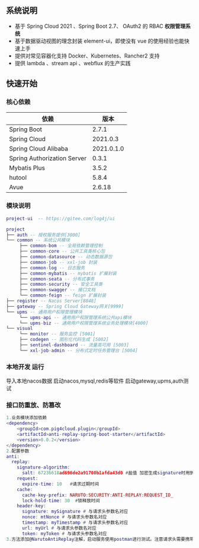 ## 系统说明

- 基于 Spring Cloud 2021 、Spring Boot 2.7、 OAuth2 的 RBAC **权限管理系统**
- 基于数据驱动视图的理念封装 element-ui，即使没有 vue 的使用经验也能快速上手
- 提供对常见容器化支持 Docker、Kubernetes、Rancher2 支持
- 提供 lambda 、stream api 、webflux 的生产实践

## 快速开始

### 核心依赖

| 依赖                   | 版本         |
| ---------------------- |------------|
| Spring Boot            | 2.7.1      |
| Spring Cloud           | 2021.0.3   |
| Spring Cloud Alibaba   | 2021.0.1.0 |
| Spring Authorization Server | 0.3.1      |
| Mybatis Plus           | 3.5.2      |
| hutool                 | 5.8.4      |
| Avue                   | 2.6.18     |

### 模块说明

```lua
project-ui  -- https://gitee.com/log4j/ui

project
├── auth -- 授权服务提供[3000]
└── common -- 系统公共模块
     ├── common-bom -- 全局依赖管理控制
     ├── common-core -- 公共工具类核心包
     ├── common-datasource -- 动态数据源包
     ├── common-job -- xxl-job 封装
     ├── common-log -- 日志服务
     ├── common-mybatis -- mybatis 扩展封装
     ├── common-seata -- 分布式事务
     ├── common-security -- 安全工具类
     ├── common-swagger -- 接口文档
     └── common-feign -- feign 扩展封装
├── register -- Nacos Server[8848]
├── gateway -- Spring Cloud Gateway网关[9999]
└── upms -- 通用用户权限管理模块
     └── upms-api -- 通用用户权限管理系统公共api模块
     └── upms-biz -- 通用用户权限管理系统业务处理模块[4000]
└── visual
     └── monitor -- 服务监控 [5001]
     ├── codegen -- 图形化代码生成 [5002]
     ├── sentinel-dashboard -- 流量高可用 [5003]
     └── xxl-job-admin -- 分布式定时任务管理台 [5004]
```

### 本地开发 运行

导入本地nacos数据
启动nacos,mysql,redis等软件
启动gateway,upms,auth测试

### 接口防重放、防篡改
```lua
1.业务模块添加依赖
<dependency>
    <groupId>com.pig4cloud.plugin</groupId>
    <artifactId>anti-replay-spring-boot-starter</artifactId>
    <version>0.0.2</version>
</dependency>
2.配置参数
anti:
  replay:
    signature-algorithm:
      salt: 67236618ad696de2a91700b1afda43d0 #盐值 加密生成signature时用到
    request:
      expire-time: 10   #请求过期时间
    cache:
      cache-key-prefix: NARUTO:SECURITY:ANTI-REPLAY:REQUEST_ID_
      lock-hold-time: 30  #锁释放时间
    header-key:
      signature: mySignature # 与请求头参数名对应
      nonce: mtNonce # 与请求头参数名对应
      timestamp: myTimestamp # 与请求头参数名对应
      url: myUrl # 与请求头参数名对应
      token: myToken # 与请求头参数名对应
3.方法添加@NarutoAntiReplay注解，启动服务使用postman进行测试。注意请求头需要携带的参数。其中signature的值,为请求配置文件中配置的salt值+nonce+url+timestamp+token进行md5加密后的值。注意，如果方法带有参数，对参数也应该加密。具体逻辑可以查看MdFiveUtils的digest方法。md5加密,pig-ui可以使用CryptoJS.MD5进行加密。只有通过验证，才可访问方法。
```

